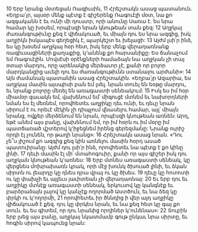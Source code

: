 10 Երբ նրանք մօտեցան Ռագիւսին, 11 Հրեշտակն ասաց պատանուն. «Եղբա՛յր, այսօր մենք պէտք է գիշերենք Ռագուէլի մօտ, նա քո ազգականն է եւ ունի մի դուստր, որի անունը Սառա է. ես նրա համար կը խօսեմ, որպէսզի նրան կնութեան տան քեզ: 12 Աղջկայ ժառանգութիւնը քեզ է վիճակուած, եւ միայն դու ես նրա ազգից, իսկ աղջիկն իսկապէս գեղեցիկ է, պարկեշտ եւ խելացի: 13 Այժմ լսի՛ր ինձ, ես կը խօսեմ աղջկայ հօր հետ, իսկ երբ մենք վերադառնանք ռագիւսացիների քաղաքից, կ՚անենք քո հարսանիքը: Ես ճանաչում եմ Ռագուէլին. Մովսէսի օրէնքների համաձայն նա աղջկան չի տայ օտար մարդու, որը արենակից մերձաւոր չէ, քանի որ բոլոր մարդկանցից աւելի դու ես ժառանգութիւնն ստանալու արժանի»:
14 Այն ժամանակ պատանին ասաց Հրեշտակին. «Եղբա՛յր Ազարիա, ես աղջկայ մասին այսպիսի բան եմ լսել. նրան տուել են եօթը մարդու, եւ նրանք բոլորը մեռել են առագաստի սենեակում: 15 Իսկ ես իմ հօր միամօր զաւակն եմ, վախենում եմ՝ միգուցէ մտնեմ եւ նախորդների նման ես էլ մեռնեմ, որովհետեւ աղջիկը դեւ ունի, եւ դեւը նրան սիրում է ու որեւէ մէկին չի դիպչում վնասելու համար, այլ՝ միայն նրանց, ովքեր մերձենում են նրան, որպէսզի կնութեան առնեն: Արդ, եթէ անեմ այս բանը, վախենում եմ, որ իմ հօրն ու իմ մօրը իմ պատճառած վշտերով կ՚իջեցնեմ իրենց գերեզմանը: Նրանք ուրիշ որդի էլ չունեն, որ թաղի նրանց»:
16 Հրեշտակն ասաց նրան. «Դու չե՞ս յիշում քո ազգից քեզ կին առնելու մասին հօրդ ասած պատուիրանը: Այժմ դու լսի՛ր ինձ, որովհետեւ նա պէտք է քո կինը լինի. 17 դեւի մասին էլ մի՛ մտահոգուիր, քանի որ այս գիշեր իսկ դու աղջկան կնութեան կ՚առնես: 18 Երբ մտնես առագաստի սենեակ, կը վերցնես մոխրախառն կրակ, որի մէջ խունկ ծխուած լինի, եւ ձկան սիրտն ու լեարդը կը դնես դրա վրայ ու կը ծխես. 19 դեւը կը հոտոտի ու կը փախչի եւ այլեւս յաւիտեան չի վերադառնայ: 20 Եւ երբ դու եւ աղջիկը մտնէք առագաստի սենեակ, երկուսով կը կանգնէք եւ բարձրաձայն լալով կը կանչէք ողորմած Աստծուն, եւ նա ձեզ կը փրկի ու կ՚ողորմի, 21 որովհետեւ իր ծննդից ի վեր այդ աղջիկը վիճակուած է քեզ. դու կը փրկես նրան, եւ նա քեզ հետ կը գայ քո տուն. եւ ես գիտեմ, որ դու նրանից որդիներ կ՚ունենաս»:
22 Տուբին երբ լսեց այս բանը, աղջկայ նկատմամբ գութ ընկաւ նրա սիրտը, եւ հոգին սիրով կապուեց նրան:
